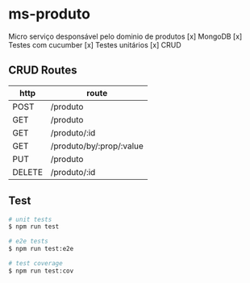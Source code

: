 # ms-produto
Micro serviço desponsável pelo dominio de produtos
[x] MongoDB
[x] Testes com cucumber
[x] Testes unitários
[x] CRUD

## CRUD Routes
| http   | route                    |
|--------|--------------------------|
| POST   | /produto                 |
| GET    | /produto                 |
| GET    | /produto/:id             |
| GET    | /produto/by/:prop/:value |
| PUT    | /produto                 |
| DELETE | /produto/:id             |

## Test

```bash
# unit tests
$ npm run test

# e2e tests
$ npm run test:e2e

# test coverage
$ npm run test:cov
```